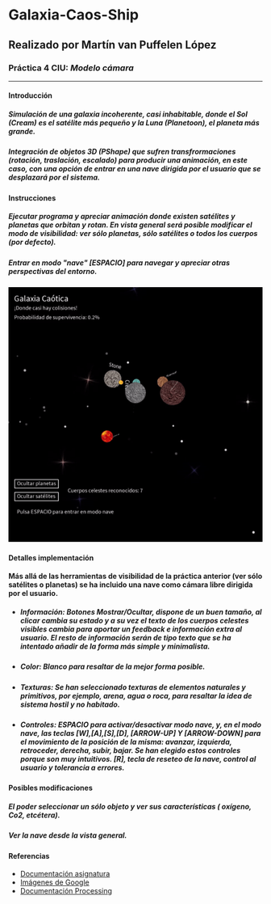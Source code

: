 # Galaxia-Caos-Ship
## Realizado por Martín van Puffelen López
### Práctica 4 CIU: *Modelo cámara*
___

#### Introducción
##### Simulación de una galaxia incoherente, casi inhabitable, donde el Sol (Cream) es el satélite más pequeño y la Luna (Planetoon), el planeta más grande.
##### Integración de objetos 3D (PShape) que sufren transfrormaciones (rotación, traslación, escalado) para producir una animación, en este caso, con una opción de entrar en una nave dirigida por el usuario que se desplazará por el sistema.

#### Instrucciones
##### Ejecutar programa y apreciar animación donde existen satélites y planetas que orbitan y rotan. En vista general será posible modificar el modo de visibilidad: ver sólo planetas, sólo satélites o todos los cuerpos (por defecto).
##### Entrar en modo "nave" *[ESPACIO]* para navegar y apreciar otras perspectivas del entorno.

![GIF Principal](https://github.com/martinvplopez/Galaxia-Caos-Ship/blob/main/images/presentationGIF.gif)

#### Detalles implementación
#### Más allá de las herramientas de visibilidad de la práctica anterior (ver sólo satélites o planetas) se ha incluido una nave como cámara libre dirigida por el usuario.
- ##### **Información**: *Botones Mostrar/Ocultar*, dispone de un buen tamaño, al clicar cambia su estado y a su vez el texto de los cuerpos celestes visibles cambia para aportar un feedback e información extra al usuario. El resto de información serán de tipo texto que se ha intentado añadir de la forma más simple y minimalista.
- ##### **Color**: Blanco para resaltar de la mejor forma posible.
- ##### **Texturas**: Se han seleccionado texturas de elementos naturales y primitivos, por ejemplo, arena, agua o roca, para resaltar la idea de sistema hostil y no habitado.
- ##### **Controles**: *ESPACIO* para activar/desactivar modo nave, y, en el modo nave, las teclas [*W*],[*A*],[*S*],[*D*], [*ARROW-UP*] Y [*ARROW-DOWN*] para el movimiento de la posición de la misma: avanzar, izquierda, retroceder, derecha, subir, bajar. Se han elegido estos controles porque son muy intuitivos. [*R*], tecla de reseteo de la nave, control al usuario y tolerancia a errores.

#### Posibles modificaciones
##### El poder seleccionar un sólo objeto y ver sus características ( oxígeno, Co2, etcétera).
##### Ver la nave desde la vista general.

#### Referencias
- [Documentación asignatura](https://github.com/otsedom/otsedom.github.io/blob/main/CIU/P4/README.md)
- [Imágenes de Google](https://www.google.com/imghp?hl=EN)
- [Documentación Processing](https://processing.org/reference)
